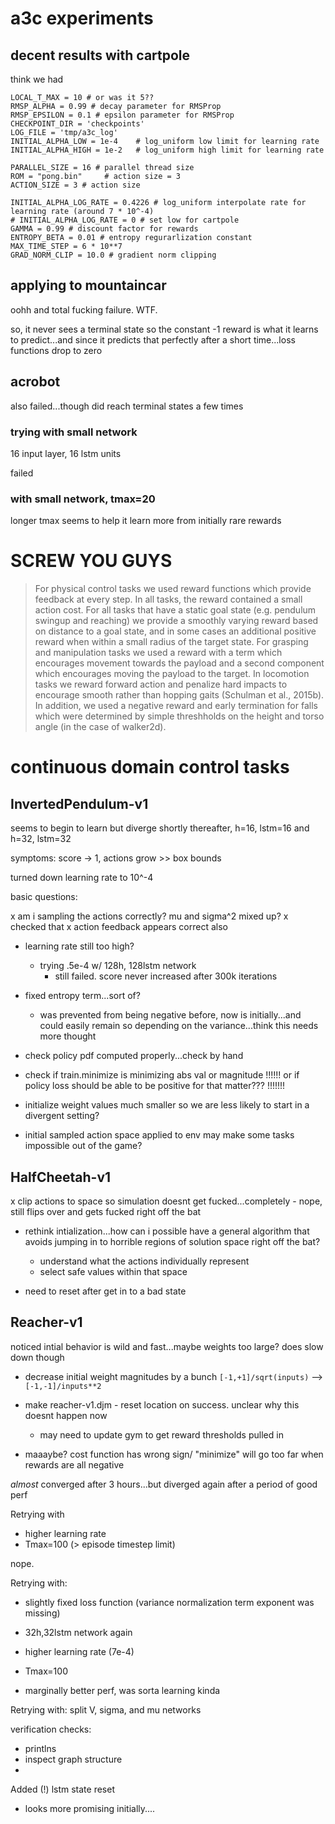 # a3c experiments



## decent results with cartpole

think we had


    LOCAL_T_MAX = 10 # or was it 5??
    RMSP_ALPHA = 0.99 # decay parameter for RMSProp
    RMSP_EPSILON = 0.1 # epsilon parameter for RMSProp
    CHECKPOINT_DIR = 'checkpoints'
    LOG_FILE = 'tmp/a3c_log'
    INITIAL_ALPHA_LOW = 1e-4    # log_uniform low limit for learning rate
    INITIAL_ALPHA_HIGH = 1e-2   # log_uniform high limit for learning rate

    PARALLEL_SIZE = 16 # parallel thread size
    ROM = "pong.bin"     # action size = 3
    ACTION_SIZE = 3 # action size

    INITIAL_ALPHA_LOG_RATE = 0.4226 # log_uniform interpolate rate for learning rate (around 7 * 10^-4)
    # INITIAL_ALPHA_LOG_RATE = 0 # set low for cartpole
    GAMMA = 0.99 # discount factor for rewards
    ENTROPY_BETA = 0.01 # entropy regurarlization constant
    MAX_TIME_STEP = 6 * 10**7
    GRAD_NORM_CLIP = 10.0 # gradient norm clipping



## applying to mountaincar

oohh and total fucking failure. WTF.


so, it never sees a terminal state so the constant -1 reward is what it learns to predict...and since it predicts that perfectly after a short time...loss functions drop to zero




## acrobot

also failed...though did reach terminal states a few times


### trying with small network

16 input layer, 16 lstm units


failed

### with small network, tmax=20

longer tmax seems to help it learn more from initially rare rewards



# SCREW YOU GUYS


> For physical control tasks we used reward functions which provide feedback at every step. In all
tasks, the reward contained a small action cost. For all tasks that have a static goal state (e.g.
pendulum swingup and reaching) we provide a smoothly varying reward based on distance to a goal
state, and in some cases an additional positive reward when within a small radius of the target state.
For grasping and manipulation tasks we used a reward with a term which encourages movement
towards the payload and a second component which encourages moving the payload to the target. In
locomotion tasks we reward forward action and penalize hard impacts to encourage smooth rather
than hopping gaits (Schulman et al., 2015b). In addition, we used a negative reward and early
termination for falls which were determined by simple threshholds on the height and torso angle (in
the case of walker2d).




# continuous domain control tasks


## InvertedPendulum-v1

seems to begin to learn but diverge shortly thereafter, h=16, lstm=16 and h=32, lstm=32

symptoms: score -> 1, actions grow >> box bounds

turned down learning rate to 10^-4


basic questions:

x am i sampling the actions correctly? mu and sigma^2 mixed up?
  x checked that
x action feedback appears correct also
- learning rate still too high?
    - trying .5e-4 w/ 128h, 128lstm network
        - still failed. score never increased after 300k iterations
- fixed entropy term...sort of?
    - was prevented from being negative before, now is initially...and could easily remain so depending on the variance...think this needs more thought

- check policy pdf computed properly...check by hand

- check if train.minimize is minimizing abs val or magnitude
    !!!!!! or if policy loss should be able to be positive for that matter??? !!!!!!!

- initialize weight values much smaller so we are less likely to start in a divergent setting?


- initial sampled action space applied to env may make some tasks impossible out of the game?

## HalfCheetah-v1

x clip actions to space so simulation doesnt get fucked...completely
    - nope, still flips over and gets fucked right off the bat

- rethink intialization...how can i possible have a general algorithm that avoids jumping in to horrible regions of solution space right off the bat?
    - understand what the actions individually represent
    - select safe values within that space

- need to reset after get in to a bad state

## Reacher-v1


noticed intial behavior is wild and fast...maybe weights too large?
does slow down though

- decrease initial weight magnitudes by a bunch
  `[-1,+1]/sqrt(inputs)` --> `[-1,-1]/inputs**2`

- make reacher-v1.djm - reset location on success. unclear why this doesnt happen now

    - may need to update gym to get reward thresholds pulled in


- maaaybe? cost function has wrong sign/ "minimize" will go too far when rewards are all negative


*almost* converged after 3 hours...but diverged again after a period of good perf


Retrying with

- higher learning rate
- Tmax=100 (> episode timestep limit)

nope.

Retrying with:

- slightly fixed loss function (variance normalization term exponent was missing)
- 32h,32lstm network again
- higher learning rate (7e-4)
- Tmax=100

- marginally better perf, was sorta learning kinda



Retrying with: split V, sigma, and mu networks



verification checks:

- printlns
- inspect graph structure
-


Added (!) lstm state reset

- looks more promising initially....

